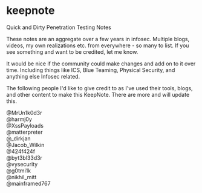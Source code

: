 # keepnote
Quick and Dirty Penetration Testing Notes

These notes are an aggregate over a few years in infosec.  Multiple blogs, videos, my own realizations etc. from everywhere - so many to list.  If you see something and want to be credited, let me know.

It would be nice if the community could make changes and add on to it over time.  Including things like ICS, Blue Teaming, Physical Security, and anything else Infosec related.

The following people I'd like to give credit to as I've used their tools, blogs, and other content to make this KeepNote.  There are more and will update this.

@MrUn1k0d3r \
@harmj0y \
@XssPayloads \
@matterpreter \
@_dirkjan \
@Jacob_Wilkin \
@424f424f \
@byt3bl33d3r \
@vysecurity \
@g0tmi1k \
@nikhil_mitt \
@mainframed767


